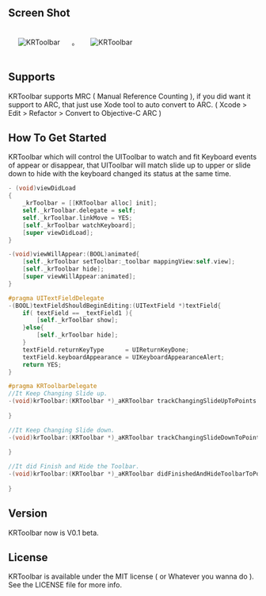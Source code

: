 ## Screen Shot

<img src="https://dl.dropbox.com/u/83663874/GitHubs/KRToolbar-1.png" alt="KRToolbar" title="KRToolbar" style="margin: 20px;" class="center" />
。
<img src="https://dl.dropbox.com/u/83663874/GitHubs/KRToolbar-2.png" alt="KRToolbar" title="KRToolbar" style="margin: 20px;" class="center" />

## Supports

KRToolbar supports MRC ( Manual Reference Counting ), if you did want it support to ARC, that just use Xode tool to auto convert to ARC. ( Xcode > Edit > Refactor > Convert to Objective-C ARC )

## How To Get Started

KRToolbar which will control the UIToolbar to watch and fit Keyboard events of appear or disappear, that UIToolbar will match slide up to upper or slide down to hide with the keyboard changed its status at the same time.

``` objective-c
- (void)viewDidLoad
{
    _krToolbar = [[KRToolbar alloc] init];
    self._krToolbar.delegate = self;
    self._krToolbar.linkMove = YES;
    [self._krToolbar watchKeyboard];
    [super viewDidLoad];
}

-(void)viewWillAppear:(BOOL)animated{
    [self._krToolbar setToolbar:_toolbar mappingView:self.view];
    [self._krToolbar hide];
    [super viewWillAppear:animated];
}

#pragma UITextFieldDelegate
-(BOOL)textFieldShouldBeginEditing:(UITextField *)textField{
    if( textField == _textField1 ){
        [self._krToolbar show];
    }else{
        [self._krToolbar hide];
    }
    textField.returnKeyType      = UIReturnKeyDone;
    textField.keyboardAppearance = UIKeyboardAppearanceAlert;
    return YES;
}

#pragma KRToolbarDelegate
//It Keep Changing Slide up.
-(void)krToolbar:(KRToolbar *)_aKRToolbar trackChangingSlideUpToPoints:(CGPoint)_toPoints{
	
}

//It Keep Changing Slide down.
-(void)krToolbar:(KRToolbar *)_aKRToolbar trackChangingSlideDownToPoints:(CGPoint)_toPoints{
	
}

//It did Finish and Hide the Toolbar.
-(void)krToolbar:(KRToolbar *)_aKRToolbar didFinishedAndHideToolbarToPoints:(CGPoint)_toPoints{
    
}
```

## Version

KRToolbar now is V0.1 beta.

## License

KRToolbar is available under the MIT license ( or Whatever you wanna do ). See the LICENSE file for more info.
